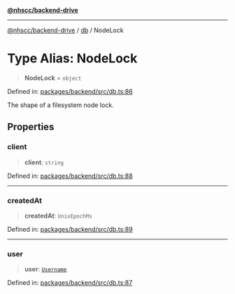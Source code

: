 [**@nhscc/backend-drive**](../../README.md)

***

[@nhscc/backend-drive](../../README.md) / [db](../README.md) / NodeLock

# Type Alias: NodeLock

> **NodeLock** = `object`

Defined in: [packages/backend/src/db.ts:86](https://github.com/nhscc/drive.api.hscc.bdpa.org/blob/14391c7d4b0a42834d6c5f1ebd8fcde34a9bede8/packages/backend/src/db.ts#L86)

The shape of a filesystem node lock.

## Properties

### client

> **client**: `string`

Defined in: [packages/backend/src/db.ts:88](https://github.com/nhscc/drive.api.hscc.bdpa.org/blob/14391c7d4b0a42834d6c5f1ebd8fcde34a9bede8/packages/backend/src/db.ts#L88)

***

### createdAt

> **createdAt**: `UnixEpochMs`

Defined in: [packages/backend/src/db.ts:89](https://github.com/nhscc/drive.api.hscc.bdpa.org/blob/14391c7d4b0a42834d6c5f1ebd8fcde34a9bede8/packages/backend/src/db.ts#L89)

***

### user

> **user**: [`Username`](Username.md)

Defined in: [packages/backend/src/db.ts:87](https://github.com/nhscc/drive.api.hscc.bdpa.org/blob/14391c7d4b0a42834d6c5f1ebd8fcde34a9bede8/packages/backend/src/db.ts#L87)

